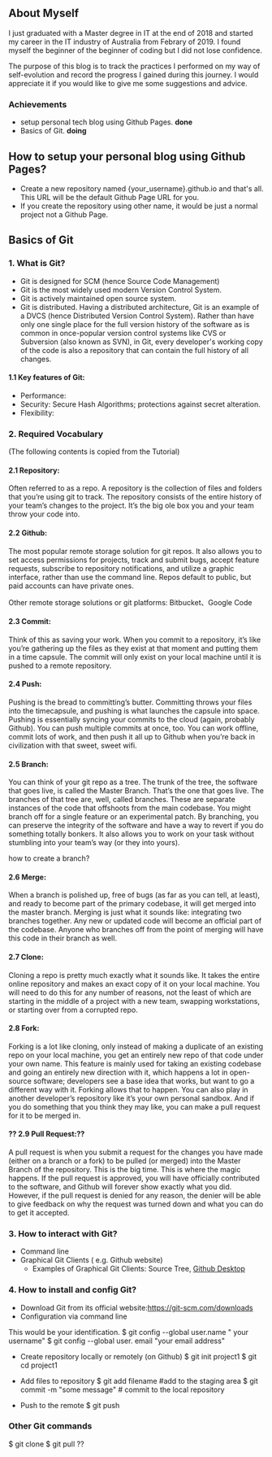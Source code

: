 ## About Myself

I just graduated with a Master degree in IT at the end of 2018 and started my career in the IT industry of Australia from Febrary of 2019. I found myself the beginner of the beginner of coding but I did not lose confidence. 

The purpose of this blog is to track the practices I performed on my way of self-evolution and record the progress I gained during this journey. I would appreciate it if you would like to give me some suggestions and advice. 

### Achievements
- setup personal tech blog using Github Pages. **done**
- Basics of Git. **doing**


## How to setup your personal blog using Github Pages?

* Create a new repository named {your_username}.github.io and that's all. This URL will be the default Github Page URL for you.
* If you create the repository using other name, it would be just a normal project not a Github Page.


## Basics of Git

### 1. What is Git?
- Git is designed for SCM (hence Source Code Management)
- Git is the most widely used modern Version Control System. 
- Git is actively maintained open source system. 
- Git is distributed. Having a distributed architecture, Git is an example of a DVCS (hence Distributed Version Control System). Rather than have only one single place for the full version history of the software as is common in once-popular version control systems like CVS or Subversion (also known as SVN), in Git, every developer's working copy of the code is also a repository that can contain the full history of all changes.

#### 1.1 Key features of Git: 
* Performance:
* Security: Secure Hash Algorithms; protections against secret alteration. 
* Flexibility:

### 2. Required Vocabulary
(The following contents is copied from the Tutorial)

#### 2.1 Repository:
Often referred to as a repo. A repository is the collection of files and folders that you’re using git to track. The repository consists of the entire history of your team’s changes to the project. It’s the big ole box you and your team throw your code into.

#### 2.2 Github:
The most popular remote storage solution for git repos. It also allows you to set access permissions for projects, track and submit bugs, accept feature requests, subscribe to repository notifications, and utilize a graphic interface, rather than use the command line. Repos default to public, but paid accounts can have private ones.

Other remote storage solutions or git platforms: Bitbucket、Google Code

#### 2.3 Commit:
Think of this as saving your work. When you commit to a repository, it’s like you’re gathering up the files as they exist at that moment and putting them in a time capsule. The commit will only exist on your local machine until it is pushed to a remote repository.

#### 2.4 Push:
Pushing is the bread to committing’s butter. Committing throws your files into the timecapsule, and pushing is what launches the capsule into space. Pushing is essentially syncing your commits to the cloud (again, probably Github). You can push multiple commits at once, too. You can work offline, commit lots of work, and then push it all up to Github when you’re back in civilization with that sweet, sweet wifi.

#### 2.5 Branch:
You can think of your git repo as a tree. The trunk of the tree, the software that goes live, is called the Master Branch. That’s the one that goes live. The branches of that tree are, well, called branches. These are separate instances of the code that offshoots from the main codebase. You might branch off for a single feature or an experimental patch. By branching, you can preserve the integrity of the software and have a way to revert if you do something totally bonkers. It also allows you to work on your task without stumbling into your team’s way (or they into yours).

how to create a branch?

#### 2.6 Merge:
When a branch is polished up, free of bugs (as far as you can tell, at least), and ready to become part of the primary codebase, it will get merged into the master branch. Merging is just what it sounds like: integrating two branches together. Any new or updated code will become an official part of the codebase. Anyone who branches off from the point of merging will have this code in their branch as well.

#### 2.7 Clone:
Cloning a repo is pretty much exactly what it sounds like. It takes the entire online repository and makes an exact copy of it on your local machine. You will need to do this for any number of reasons, not the least of which are starting in the middle of a project with a new team, swapping workstations, or starting over from a corrupted repo.

#### 2.8 Fork:
Forking is a lot like cloning, only instead of making a duplicate of an existing repo on your local machine, you get an entirely new repo of that code under your own name. This feature is mainly used for taking an existing codebase and going an entirely new direction with it, which happens a lot in open-source software; developers see a base idea that works, but want to go a different way with it. Forking allows that to happen. You can also play in another developer’s repository like it’s your own personal sandbox. And if you do something that you think they may like, you can make a pull request for it to be merged in.

#### ?? 2.9 Pull Request:??
A pull request is when you submit a request for the changes you have made (either on a branch or a fork) to be pulled (or merged) into the Master Branch of the repository. This is the big time. This is where the magic happens. If the pull request is approved, you will have officially contributed to the software, and Github will forever show exactly what you did. However, if the pull request is denied for any reason, the denier will be able to give feedback on why the request was turned down and what you can do to get it accepted.

### 3. How to interact with Git?
- Command line
- Graphical Git Clients ( e.g. Github website)
    * Examples of Graphical Git Clients: Source Tree, [Github Desktop](https://git-scm.com/downloads/guis)

### 4. How to install and config Git?
- Download Git from its official website:https://git-scm.com/downloads 
- Configuration via command line

This would be your identification.
$ git config --global user.name " your username"
$ git config --global user. email "your email address"

- Create repository locally or remotely (on Github)
$ git init project1
$ git cd project1

- Add files to repository
$ git add filename  #add to the staging area
$ git commit   -m "some message"  # commit to the local repository

- Push to the remote 
$ git push

### Other Git commands
$ git clone 
$ git pull  ??

